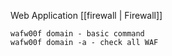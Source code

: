 Web Application [[firewall | Firewall]]
```
wafw00f domain - basic command
wafw00f domain -a - check all WAF
```